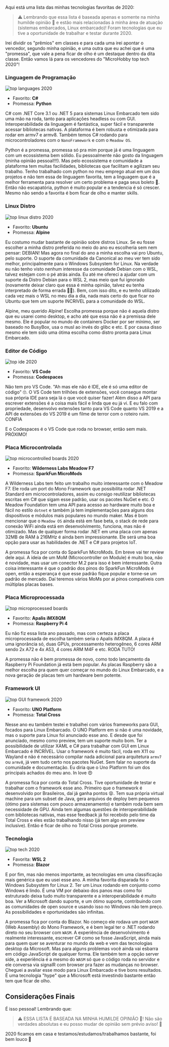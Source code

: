 ﻿Aqui está uma lista das minhas tecnologias favoritas de 2020:

> ⚠️ Lembrando que essa lista é baseada apenas e somente na minha humilde opinião 💩 e estão mais relacionadas à minha área de atuação (sistemas embarcados, Linux embarcado)! Foram tecnologias que eu tive a oportunidade de trabalhar e testar durante 2020.

Irei dividir os "prêmios" em classes e para cada uma irei apontar o vencedor, segundo minha opinião, e uma outra que eu achei que é uma "promessa", que vale a pena ficar de olho é um destaque dentro da dita classe. Então vamos lá para os vencedores do "MicroHobby top tech 2020"!

### Linguagem de Programação

![top languages 2020](https://github.com/microhobby/blog/blob/master/img/retro-lang.png?raw=true)

- Favorito: **C#**
- Promessa: **Python**

C# com .NET Core 3.1 ou .NET 5 para sistemas Linux Embarcado tem sido uma mão na roda, tanto para aplicações headless ou com GUI. Interoperabilidade da linguagem é fantástica, super fácil e transparente acessar bibliotecas nativas. A plataforma é bem robusta e otimizada para rodar em armv7 e armv8. Também temos C# rodando para microcontroladores com o `NanoFramework` e com o `Meadow OS`.

Python é a promessa, promessa só pra mim porque já é uma linguagem com um ecossistema bem sólido. Eu pessoalmente não gosto da linguagem (minha opinião pessoal!!!). Mas pelo ecossistema e comunidade a plataforma tem muitas facilidades, bibliotecas que facilitam e agilizam seu trabalho. Tenho trabalhado com python no meu emprego atual em um dos projetos e não tem essa de linguagem favorita, tem a linguagem que é a melhor ferramenta para resolver um certo problema e paga seus boleto 🤣. Então não escapatória, python é muito popular e a tendencia é só crescer. Mesmo não sendo a favorita é bom ficar de olho e manter skills.

### Linux Distro

![top linux distro 2020](https://github.com/microhobby/blog/blob/master/img/retro-distro.png?raw=true)

- Favorito: **Ubuntu**
- Promessa: **Alpine**

Eu costumo mudar bastante de opinião sobre distros Linux. Se eu fosse escolher a minha distro preferida no meio do ano eu escolheria sem nem pensar: DEBIAN! Mas agora no final do ano a minha escolha vai pro Ubuntu, pelo suporte. O suporte da comunidade da Canonical  ao meu ver tem sido melhor, principalmente para o Windows Subsystem for Linux. Na verdade eu não tenho visto nenhum interesse da comunidade Debian com o WSL, talvez estejam com o pé atrás ainda. Eu até me ofereci a ajudar com um suporte da Distro Debian para o WSL 2, mas meio que fui ignorado (novamente deixar claro que essa é minha opinião, talvez eu tenha interpretado de forma errada 🤷‍♂️). Bem, com isso dito, e eu tenho utilizado cada vez mais o WSL  no meu dia a dia, nada mais certo do que ficar no Ubuntu que tem um suporte INCRIVEL para a comunidade do WSL.

Alpine, meu querido Alpine! Escolha promessa porque não é aquela distro que eu usarei como desktop, e acho até que essa não é a premissa dele mesmo. Ele é popular no mundo de containers Docker por ser mínimo, ser baseado no BusyBox, usa o musl ao invés do glibc e etc. E por causa disso mesmo ele tem sido uma ótima escolha como distro pronta para Linux Embarcado. 

### Editor de Código

![top ide 2020](https://github.com/microhobby/blog/blob/master/img/retro-ide.png?raw=true)

- Favorito: **VS Code**
- Promessa: **Codespaces**

Não tem pro VS Code. "Ah mas ele não é IDE, ele é só uma editor de código" 🙄. O VS Code tem trilhões de extensões, você consegue montar sua própria IDE para seja lá o que você quiser fazer! Além disso a API para escrever extensões é a coisa mais fácil e linda que eu já vi. E eu falo com propriedade, desenvolvo extensões tanto para VS Code quanto VS 2019 e a API de extensões do VS 2019 é um filme de terror com o roteiro ruim. CONFIA

E o Codespaces é o VS Code que roda no browser, então sem mais. PRÓXIMO!

### Placa Microcontrolada

![top microcontrolled boards 2020](https://github.com/microhobby/blog/blob/master/img/retro-microcontrolled.png?raw=true)

- Favorito: **Wilderness Labs Meadow F7**
- Promessa: **SparkFun MicroMods**

A Wilderness Labs tem feito um trabalho muito interessante com o Meadow F7. Ele roda um port do Mono Framework que possibilita rodar .NET Standard em microcontroladores, assim eu consigo reutilizar bibliotecas escritas em C# que sigam esse padrão, usar os pacotes NuGet e etc. O Meadow Foundation tem uma API para acesso ao hardware muito boa e fácil no estilo `dotnet` e também já tem implementações para alguns dos dispositivos e módulos mais populares no mundo maker. Mas é bom mencionar que o `Meadow OS` ainda está em fase beta, o stack de rede para conexão WiFi ainda está em desenvolvimento, funciona, mas não é otimizado. Mas de qualquer forma rodar .NET em uma placa com apenas 32MB de RAM à 216MHz é ainda bem impressionante. Ele será uma boa opção para usar as habilidades de .NET e C# para projetos IoT.

A promessa fica por conta do SparkFun MicroMods. Em breve vai ter review dele aqui. A ideia de um MoM (Microcontroller on Module) é muito boa, não é novidade, mas usar um conector M.2 para isso é bem interessante. Outra coisa interessante é que o padrão dos pinos do SparkFun MicroMods é open, então a esperança é que esse padrão fique popular e torne-se um padrão de mercado. Daí teremos vários MoMs por ai pinos compatíveis com múltiplas placas bases.

### Placa Microprocessada

![top microprocessed boards](https://github.com/microhobby/blog/blob/master/img/retro-microprocessed.png?raw=true)

- Favorito: **Apalis iMX8QM**
- Promessa: **Raspberry Pi 4**

Eu não fiz essa lista ano passado, mas com certeza  a placa microprocessada de escolha também seria o Apalis iMX8QM. A placa é uma ignorância só, duas GPUs, processamento heterogêneo, 6 cores ARM sendo 2x A72 e 4x A53, 4 cores ARM  M4F e etc. RODA TUTO!

A promessa não é bem promessa de novo, como todo lançamento da Raspberry Pi Foundation já está bem popular. As placas Raspberry são a melhor escolha pra quem quer começar no mundo do Linux Embarcado, e a nova geração de placas tem um hardware bem potente.

### Framework UI

![top GUI framework 2020](https://github.com/microhobby/blog/blob/master/img/retro-gui.png?raw=true)

- Favorito: **UNO Platform**
- Promessa: **Total Cross**

Nesse ano eu também testei e trabalhei com vários frameworks para GUI, focados para Linux Embarcado. O UNO Platform em si não é uma novidade, mas o suporte para Linux foi anunciado esse ano. E desde que foi anunciado, mesmo como preview, tem um suporte muito bom. Ter a possibilidade de utilizar XAML e C# para trabalhar com GUI em Linux Embarcado é INCRÍVEL. Usar o framework é muito fácil, roda em X11 ou Wayland e não é necessário compilar nada adicional para arquitetura `armv7` ou `armv8`, já vem tudo certo nos pacotes NuGet. Sem falar no suporte da comunidade e documentação. Eu diria que o Uno Platform foi um dos principais achados do meu ano. In love 😍

A promessa fica por conta do Total Cross. Tive oportunidade de testar e trabalhar com o framework esse ano. Primeiro que o framework é desenvolvido por Brasileiros, daí já ganha pontos 😝. Tem sua própria virtual machine para um subset de Java, gera arquivos de deploy bem pequenos (ótimo para sistemas com pouco armazenamento) e também roda bem sem necessidade de GPU. Ainda tem algumas questões de interoperabilidade com bibliotecas nativas, mas esse feedback já foi recebido pelo time da Total Cross e eles estão trabalhando nisso (já tem algo em preview inclusive). Então é ficar de olho no Total Cross porque promete.

### Tecnologia

![top tech 2020](https://github.com/microhobby/blog/blob/master/img/retro-toptech.png?raw=true)

- Favorita: **WSL 2**
- Promessa: **Blazor**

E por fim, mas não menos importante, as tecnologias em uma classificação mais genérica que eu usei esse ano. A minha favorita disparada foi o Windows Subsystem for Linux 2. Ter um Linux rodando em conjunto como Windows é lindo. É uma VM por debaixo dos panos mas como foi estruturado deixa tudo muito transparente e a interoperabilidade é muito boa. Ver a Microsoft dando suporte, e um ótimo suporte, contribuindo com as comunidades de open source e usando isso no Windows não tem preço. As possibilidades e oportunidades são infinitas.

A promessa fica por conta do Blazor. No começo ele rodava um port  `WASM` (Web Assembly) do Mono Framework, e é bem legal ter o .NET rodando direto no seu browser com `WASM`. A experiência de desenvolvimento é realmente interessante, escrever C# como se fosse JavaScript, ainda mais para quem quer se aventurar no mundo da web e vem das tecnologias desktop da Microsoft. Mas para alguns problemas você ainda vai esbarra em código JavaScript de qualquer forma. Ele também tem a opção server side, a experiência é a mesmo do `WASM` só que o código roda no servidor e ele conversa via signalR com browser pra fazer as mudanças no browser. Cheguei a avaliar esse modo para Linux Embarcado e tive bons resultados. É uma tecnologia "hype" que a Microsoft está investindo bastante então tem que ficar de olho.

## Considerações Finais

É isso pessoal! Lembrando que:

> ⚠️ ESSA LISTA É BASEADA NA MINHA HUMILDE OPINIÃO 💩! Não são verdades absolutas e eu posso mudar de opinião sem prévio aviso! 🤣

2020 ficamos em casa e testamos/estudamos/trabalhamos bastante, foi bem louco 🤪

